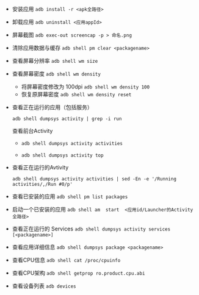 - 安装应用	`adb install -r <apk全路径> `

- 卸载应用	`adb uninstall <应用appId>`

- 屏幕截图	`adb exec-out screencap -p > 命名.png`

- 清除应用数据与缓存	`adb shell pm clear <packagename>`

- 查看屏幕分辨率	`adb shell wm size`

- 查看屏幕密度	`adb shell wm density`

  - 将屏幕密度修改为 100dpi	`adb shell wm density 100`
  - 恢复原屏幕密度	`adb shell wm density reset`

- 查看正在运行的应用（包括服务）

  `adb shell dumpsys activity | grep -i run`

  查看前台Activity

  - `adb shell dumpsys activity activities`

  - `adb shell dumpsys activity top`

- 查看正在运行的Avtivity	

  `adb shell dumpsys activity activities | sed -En -e '/Running activities/,/Run #0/p'`

- 查看已安装的应用	`adb shell pm list packages`

- 启动一个已安装的应用	`adb shell am  start  <应用id/Launcher的Activity全路径>`

- 查看正在运行的 Services	`adb shell dumpsys activity services [<packagename>]`

- 查看应用详细信息	`adb shell dumpsys package <packagename>`

- 查看CPU信息	`adb shell cat /proc/cpuinfo`

- 查看CPU架构	`adb shell getprop ro.product.cpu.abi`

- 查看设备列表	`adb devices`

